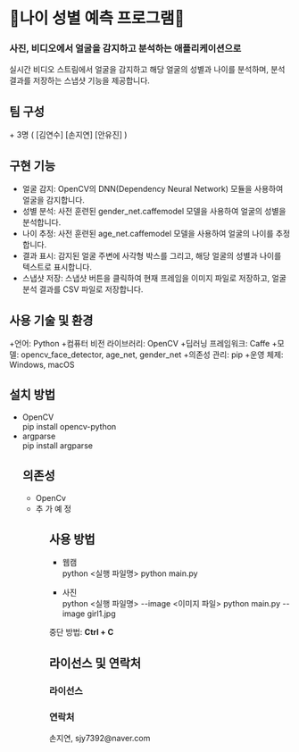 # 👧나이 성별 예측 프로그램👨
<h3>사진, 비디오에서 얼굴을 감지하고 분석하는 애플리케이션으로</h3> <p>실시간 비디오 스트림에서 얼굴을 감지하고 해당 얼굴의 성별과 나이를 분석하며, 분석 결과를 저장하는 스냅샷 기능을 제공합니다.</p>

<h2>팀 구성</h2>
+ 3명 ( [김연수] [손지연] [안유진] )

<h2>구현 기능</h2>
<ul>
<li>얼굴 감지: OpenCV의 DNN(Dependency Neural Network) 모듈을 사용하여 얼굴을 감지합니다.</li>
<li>성별 분석: 사전 훈련된 gender_net.caffemodel 모델을 사용하여 얼굴의 성별을 분석합니다.</li>
<li>나이 추정: 사전 훈련된 age_net.caffemodel 모델을 사용하여 얼굴의 나이를 추정합니다.</li>
<li>결과 표시: 감지된 얼굴 주변에 사각형 박스를 그리고, 해당 얼굴의 성별과 나이를 텍스트로 표시합니다.</li>
<li>스냅샷 저장: 스냅샷 버튼을 클릭하여 현재 프레임을 이미지 파일로 저장하고, 얼굴 분석 결과를 CSV 파일로 저장합니다.</li>
</ul>

<h2>사용 기술 및 환경</h2>
+언어: Python
+컴퓨터 비전 라이브러리: OpenCV
+딥러닝 프레임워크: Caffe
+모델: opencv_face_detector, age_net, gender_net
+의존성 관리: pip
+운영 체제: Windows, macOS

<h2>설치 방법</h2>
<ul>
   <li>OpenCV</li>
	   pip install opencv-python
   <li>argparse</li>
	   pip install argparse

<h2>의존성</h2>
<ul>
   <li>OpenCv</li>
   <li>추 가 예 정</li>
<ul>

<h2>사용 방법</h2>
<ul>
  <li>웹캠</li>
	python <실행 파일명>
  	python main.py
</ul>
<ul>
 <li>사진</li>
  	python <실행 파일명> --image <이미지 파일>
	python main.py --image girl1.jpg
</ul>
<p>중단 방법: <b>Ctrl + C </b></p>

<h2>라이선스 및 연락처</h2>
<h3>라이선스</h3>
<p></p>
<h3>연락처</h3>
<p>손지연, sjy7392@naver.com</p>
